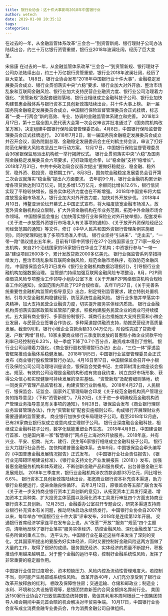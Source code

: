 ```yaml
---
title: 银行业协会：这十件大事影响2018年中国银行业
author: wetech
date: 2019-01-08 20:35:12
tags: 
categories: 
---
```

在过去的一年，从金融监管体系改革“三会合一”到资管新规、银行理财子公司办法陆续出台，约三十万亿银行资管重塑，银行业2018年波澜壮阔，经历了巨大变革。
<!-- more -->
宋易康
在过去的一年，从金融监管体系改革“三会合一”到资管新规、银行理财子公司办法陆续出台，约三十万亿银行资管重塑，银行业2018年波澜壮阔，经历了巨大变革。
1月8日，银行业协会发布“2018年中国银行业十件大事”，金融稳定发展委员会成立、银行业贯彻落实中央“六稳”要求、银行业加大对外开放、整治市场乱象和互联网金融风险、银行业加大支持民营企业融资力度、银行业公司治理着力强化、“资管新规”及配套细则落地、银行业相继成立金融科技子公司、银行业加快构建普惠金融体系与银行资本工具创新政策陆续出台，共十件大事上榜。
新一届国务院金融稳定发展委员会成立，中国银行保险监督管理委员会正式挂牌，标志着“一委一行两会”新的高效、专业、协调的金融监管体系建立和完善。
2018年3月17日，第十三届全国人民代表大会第一次会议审议并批准通过了《国务院机构改革方案》，决定组建中国银行保险监督管理委员会。4月8日，中国银行保险监督管理委员会正式挂牌运行。
2018年7月2日，新一届国务院金融稳定发展委员会成立并召开会议，国务院副总理、金融稳定发展委员会主任刘鹤主持会议，审议了打好防范化解重大风险攻坚战三年行动方案。
12月17日，中国银行保险监督管理委员会36家银保监局派出机构统一举行揭牌仪式。
银行业贯彻落实中央“六稳”及国务院金融稳定发展委员会六项要求，打好政策组合拳，以“稳金融”支持“稳增长”。
2018年7月31日，中共中央政治局会议首次提出“要做好稳就业、稳金融、稳外贸、稳外资、稳投资、稳预期工作”。8月3日，国务院金融稳定发展委员会召开第二次会议就落实“稳金融”提出六方面要求。
去年前9个月，银行业金融机构累计新增各项贷款达到13万亿元，同比多增1.5万亿元，余额同比增长12.6%，银行信贷实现了平稳较快增长，服务实体经济力度也在不断增强。
2018年中国宣布将大幅度放宽金融市场准入，银行业加大对外开放力度，加快对外开放步伐。
2018年4月10日，博鳌亚洲论坛开幕式上中国正式宣布，将大幅度放宽金融市场准入，放宽外资金融机构设立限制，扩大外资金融机构在华业务范围，拓宽中外金融市场合作领域。
中国银保监会推出《加快落实银行业和保险业对外开放举措》，配套发布《关于进一步放宽外资银行市场准入有关事项的通知》、《关于放开外资保险经纪公司经营范围的通知》等文件，修订《中华人民共和国外资银行管理条例实施细则》，同时受理和批准了多项市场准入申请。
银行业坚持“引进来”、“走出去”，“一带一路”倡议提出五年来，目前有11家中资银行在27个沿线国家设立了71家一级分支机构，来自21个沿线国家的55家银行在华设立了机构；中资银行参与“一带一路”建设项目2600多个，累计发放贷款2000多亿美元。
银行业强监管系列举措持续发力，整治市场乱象和互联网金融风险，规范金融市场秩序，有效防范金融风险。
中国银保监会5月21日发布《银行业金融机构数据治理指引》，引导银行业金融机构加强数据治理。
监管部门持续加强互联网金融风险专项整治，8月，P2P网络借贷风险专项整治工作领导小组办公室下发《关于开展P2P网络借贷机构合规检查工作的通知》，全国范围内开启了P2P合规检查。
去年11月27日，《关于完善系统重要性金融机构监管的指导意见》出台，制定特别监管要求，建立特别处置机制，引导大型金融机构稳健经营，防范系统性金融风险。
银行业多措并举落实中央精神，加大支持民营企业融资力度，切实提升服务实体经济质效。
银行业金融机构贯彻落实国家政策和监管部门要求，积极构建服务民营企业的商业可持续模式。五大国有商业银行、多家股份制银行、城商行出台措施加大支持民营和小微企业发展，与民营企业签署合作协议，多种渠道提供融资支持，助推民营经济高质量发展。截至9月末，银行小微企业贷款余额33.04万亿元，阶段性完成了贷款增速、户数“两增”目标。18家主要商业银行三季度新发放的普惠型小微企业贷款平均利率已经控制在6.23%，较一季度下降了0.7个百分点，融资成本得到了控制。
银行业公司治理着力强化，《商业银行股权管理暂行办法》出台，“三位一体”穿透监管框架推动金融体系稳健发展。
2018年1月5日，中国银行业监督管理委员会正式发布《商业银行股权管理暂行办法》。4月16日至17日，中国银保监会召开中小银行及保险公司公司治理培训座谈会，银保监会党委书记、主席郭树清出席座谈会指出，规范、有效的公司治理是金融机构形成有效自我约束、树立良好市场形象、获得公众信心和实现健康可持续发展的坚实基础。
“资管新规”及配套细则落地，统一同类资产管理产品监管标准，构建资管行业新格局。
2018年4月27日，人民银行、银保监会、证监会、国家外汇管理局联合印发《关于规范金融机构资产管理业务的指导意见》（下称“资管新规”）。7月20日，《关于进一步明确规范金融机构资产管理业务指导意见有关事项的通知》，9月28日，银保监会发布《商业银行理财业务监督管理办法》，作为“资管新规”配套实施细则公布，构成银行开展理财业务需要遵循的监管要求。
商业银行加快步伐布局理财子公司。截至2018年12月底，已有26家商业银行拟成立或意向成立理财子公司。
银行业深度融合金融科技，相继成立金融科技子公司，数字化赋能重塑业界生态。
2018年4月9日，中国建设银行首家、也是国内第一家“智慧银行”网点在上海对外开放服务。2018年底，共有兴业、平安、招商、光大、建行、民生等6家银行相继成立金融科技子公司。
银行业大力践行社会责任，加快构建普惠金融体系，去年9月，中国银保监会牵头编写的《中国普惠金融发展情况报告》正式发布。
《中国银行业社会责任报告》、《银行业无障碍环境建设标准》、《银行业支持文化产业发展报告（2018）》发布，加强普惠金融服务机构和体系建设，不断创新金融产品和服务模式，出台普惠金融三年发展规划。
2018年三季度末，银行业金融机构涉农贷款余额33万亿元，同比增长6.6%。
银行资本工具创新政策陆续出台，拓宽商业银行资本补充资本渠道，助力银行业稳健运行，促进金融良性循环。
去年3月12日，原银监会等五部门联合发布《关于进一步支持商业银行资本工具创新的意见》，从拓宽资本工具发行渠道、增加资本工具种类、扩大投资主体范围以及简化资本工具发行审批四个方面支持商业银行资本工具创新。
12月25日，金融委办公室召开专题会议，研究多渠道支持商业银行补充资本有关问题，推动尽快启动永续债发行。
中国银行业协会自2007年以来，每年举办“中国银行业十件大事”评审发布，2018年是连续第12年开展。
交通银行首席经济学家连平在发布会上说，从“改革”“开放”“服务”“规范”四个主题词，清晰地反映了银行业落实“服务实体经济、防控金融风险、深化金融改革”三大任务所做的重点工作。
连平认为，中国银行业在最近这些年来发生了深刻的变化，尤其国家所提出的要服务好实体经济，同时又要控制好金融风险这两方面做了大量的工作，取得了很好的成绩。服务国民经济、实体经济的质量不断提升，积极推动作用越来越明显。对于整个金融的运行平稳，控制好金融系统性风险，发挥了非常重要的稳定器作用。
 
 
中国银行业信贷过度增长、资本短缺压力、风险内控及流动性管理难度大。若控制不当，则可能产生局部或系统性风险。
改革开放40年，人们充分享受到了银行业改革开放释放的红利。
棚改及保障性住房；交通运输、仓储和邮政业；制造业；水利、环境和公共设施管理等，是银团贷款新签约合同金额排名靠前行业。
美国近150家行业协会27日致信美国总统特朗普，敦促其利用本周阿根廷二十国集团领导人峰会期间中美元首会晤的机会解决对华贸易争端。
10月17日，中国银行业协会宣布成立消费金融专业委员会，作为消费金融公司自律组织。
